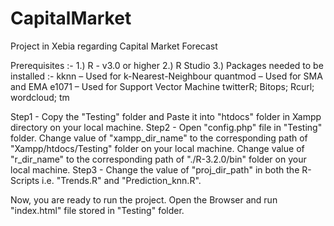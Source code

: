 # CapitalMarket
Project in Xebia regarding Capital Market Forecast

Prerequisites :-
1.)	R - v3.0 or higher
2.)	R Studio
3.)	Packages needed to be installed :-
    kknn       –  Used for k-Nearest-Neighbour 
  	quantmod   –  Used for SMA and EMA
  	e1071      –  Used for Support Vector Machine
    twitterR; Bitops; Rcurl; wordcloud; tm

Step1 - Copy the "Testing" folder and Paste it into "htdocs" folder in Xampp directory on your local machine.
Step2 - Open "config.php" file in "Testing" folder.
        Change value of "xampp_dir_name" to the corresponding path of "Xampp/htdocs/Testing" folder on your local machine.
        Change value of "r_dir_name" to the corresponding path of "./R-3.2.0/bin" folder on your local machine.
Step3 - Change the value of "proj_dir_path" in both the R-Scripts i.e. "Trends.R" and "Prediction_knn.R".

Now, you are ready to run the project.
Open the Browser and run "index.html" file stored in "Testing" folder.
 
